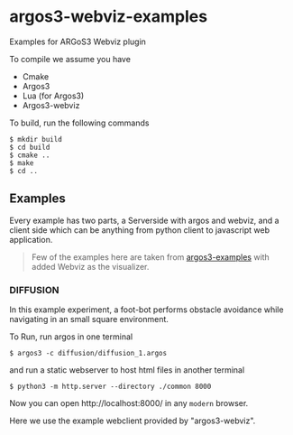 # argos3-webviz-examples
Examples for ARGoS3 Webviz plugin

To compile we assume you have

- Cmake
- Argos3
- Lua (for Argos3)
- Argos3-webviz

To build, run the following commands
```console
$ mkdir build
$ cd build
$ cmake ..
$ make
$ cd ..
```


## Examples
Every example has two parts, a Serverside with argos and webviz, and a client side which can be anything from python client to javascript web application.

> Few of the examples here are taken from [argos3-examples](https://github.com/ilpincy/argos3-examples) with added Webviz as the visualizer.

### DIFFUSION

In this example experiment, a foot-bot performs obstacle avoidance
while navigating in an small square environment.

To Run, run argos in one terminal
```console
$ argos3 -c diffusion/diffusion_1.argos
```

and run a static webserver to host html files in another terminal
```console
$ python3 -m http.server --directory ./common 8000
```

Now you can open http://localhost:8000/ in any `modern` browser.

Here we use the example webclient provided by "argos3-webviz".
